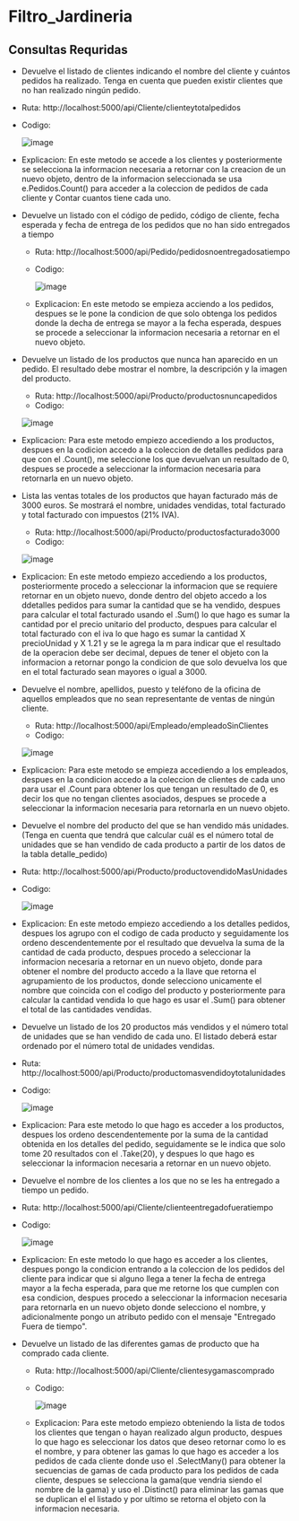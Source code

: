 # Filtro_Jardineria

## Consultas Requridas
*  Devuelve el listado de clientes indicando el nombre del cliente y cuántos 
  pedidos ha realizado. Tenga en cuenta que pueden existir clientes que no 
  han realizado ningún pedido.
  * Ruta: http://localhost:5000/api/Cliente/clienteytotalpedidos
  * Codigo:
    
    ![image](https://github.com/OSCARJMG23/Filtro_Jardineria/assets/133609079/ebe971fd-77d4-4abf-a4bc-27205818c8e4)
    
  * Explicacion: En este metodo se accede a los clientes y posteriormente se selecciona la informacion necesaria a retornar con la creacion de un nuevo objeto,
    dentro de la informacion seleccionada se usa e.Pedidos.Count() para acceder a la coleccion de pedidos de cada cliente y Contar cuantos tiene cada uno.

*  Devuelve un listado con el código de pedido, código de cliente, fecha 
    esperada y fecha de entrega de los pedidos que no han sido entregados a 
    tiempo
   * Ruta: http://localhost:5000/api/Pedido/pedidosnoentregadosatiempo
   * Codigo:
     
     ![image](https://github.com/OSCARJMG23/Filtro_Jardineria/assets/133609079/8432b93d-3a17-40dd-b32d-008e3ff2792c)
 

   * Explicacion: En este metodo se empieza acciendo a los pedidos, despues se le pone la condicion de que solo obtenga los pedidos donde la decha de entrega se mayor a la fecha esperada,
     despues se procede a seleccionar la informacion necesaria a retornar en el nuevo objeto.


  *   Devuelve un listado de los productos que nunca han aparecido en un 
      pedido. El resultado debe mostrar el nombre, la descripción y la imagen del 
      producto.
      * Ruta: http://localhost:5000/api/Producto/productosnuncapedidos
      * Codigo:
        
       ![image](https://github.com/OSCARJMG23/Filtro_Jardineria/assets/133609079/b3b23ecd-9876-4eff-9cf1-0a03e40da03e)


   * Explicacion: Para este metodo empiezo accediendo a los productos, despues en la codicion accedo a la coleccion de detalles pedidos para que con el .Count(), me seleccione los que
     devuelvan un resultado de 0, despues se procede a seleccionar la informacion necesaria para retornarla en un nuevo objeto.

  * Lista las ventas totales de los productos que hayan facturado más de 3000 
    euros. Se mostrará el nombre, unidades vendidas, total facturado y total 
    facturado con impuestos (21% IVA).
    * Ruta: http://localhost:5000/api/Producto/productosfacturado3000
    * Codigo:
      
     ![image](https://github.com/OSCARJMG23/Filtro_Jardineria/assets/133609079/dc72ea7a-32f8-4c7a-8a45-f83444fd60ee)


   * Explicacion: En este metodo empiezo accediendo a los productos, posteriormente procedo a seleccionar la informacion que se requiere retornar en un objeto nuevo,
     donde dentro del objeto accedo a los ddetalles pedidos para sumar la cantidad que se ha vendido, despues para calcular el total facturado usando el .Sum() lo que hago es
     sumar la cantidad por el precio unitario del producto, despues para calcular el total facturado con el iva lo que hago es sumar la cantidad X precioUnidad y X 1.21 y se le agrega la m
     para indicar que el resultado de la operacion debe ser decimal, depues de tener el objeto con la informacion a retornar pongo la condicion de que solo devuelva los que en el total facturado
     sean mayores o igual a 3000.

  * Devuelve el nombre, apellidos, puesto y teléfono de la oficina de aquellos empleados que no sean representante de ventas de ningún cliente.
    * Ruta: http://localhost:5000/api/Empleado/empleadoSinClientes
     * Codigo:
       
     ![image](https://github.com/OSCARJMG23/Filtro_Jardineria/assets/133609079/30e842a6-8fa4-4c18-9e57-b0364a768e43)

   * Explicacion: Para este metodo se empieza accediendo a los empleados, despues en la condicion accedo a la coleccion de clientes de cada uno para usar el .Count para obtener los que
     tengan un resultado de 0, es decir los que no tengan clientes asociados, despues se procede a seleccionar la informacion necesaria para retornarla en un nuevo objeto.
  
  * Devuelve el nombre del producto del que se han vendido más unidades. (Tenga en cuenta que tendrá que calcular cuál es el número total de unidades que se han vendido de cada producto a partir de los datos de la tabla detalle_pedido)
   * Ruta: http://localhost:5000/api/Producto/productovendidoMasUnidades
   * Codigo:
     
     ![image](https://github.com/OSCARJMG23/Filtro_Jardineria/assets/133609079/193f18a3-74b3-4493-b99d-74f3de24c9d6)


   * Explicacion: En este metodo empiezo accediendo a los detalles pedidos, despues los agrupo con el codigo de cada producto y seguidamente los ordeno descendentemente por el resultado que devuelva la suma
     de la cantidad de cada producto, despues procedo a seleccionar la informacion necesaria a retornar en un nuevo objeto, donde para obtener el nombre del producto accedo a la llave que retorna el agrupamiento de los productos,
     donde selecciono unicamente el nombre que coincida con el codigo del producto y posteriormente para calcular la cantidad vendida lo que hago es usar el .Sum() para obtener el total de las cantidades vendidas.
    
  * Devuelve un listado de los 20 productos más vendidos y el número total de unidades que se han vendido de cada uno. El listado deberá estar ordenado por el número total de unidades vendidas.
   * Ruta: http://localhost:5000/api/Producto/productomasvendidoytotalunidades
   * Codigo:
     
     ![image](https://github.com/OSCARJMG23/Filtro_Jardineria/assets/133609079/03262310-61e3-4d2a-9326-ba1e96c3a010)


   * Explicacion: Para este metodo lo que hago es acceder a los productos, despues los ordeno descendentemente por la suma de la cantidad obtenida en los detalles del pedido, seguidamente se le
     indica que solo tome 20 resultados con el .Take(20), y despues lo que hago es seleccionar la informacion necesaria a retornar en un nuevo objeto.
     
  *  Devuelve el nombre de los clientes a los que no se les ha entregado a 
    tiempo un pedido.

   * Ruta: http://localhost:5000/api/Cliente/clienteentregadofueratiempo 
   * Codigo:
     
     ![image](https://github.com/OSCARJMG23/Filtro_Jardineria/assets/133609079/e39a7a11-f390-4b0e-9830-43504822ad16)


   * Explicacion: En este metodo lo que hago es acceder a los clientes, despues pongo la condicion entrando a la coleccion de los pedidos del cliente para indicar que si alguno llega a tener la fecha de entrega mayor a la
     fecha esperada, para que me retorne los que cumplen con esa condicion, despues procedo a seleccionar la informacion necesaria para retornarla en un nuevo objeto donde selecciono el nombre, y adicionalmente pongo un
     atributo pedido con el mensaje "Entregado Fuera de tiempo".

* Devuelve un listado de las diferentes gamas de producto que ha comprado cada cliente.

   * Ruta: http://localhost:5000/api/Cliente/clientesygamascomprado
   * Codigo:
     
     ![image](https://github.com/OSCARJMG23/Filtro_Jardineria/assets/133609079/9bccc2f7-327d-4e47-a5db-bcb0206a444f)


   * Explicacion: Para este metodo empiezo obteniendo la lista de todos los clientes que tengan o hayan realizado algun producto, despues lo que hago es seleccionar los datos que deseo retornar
     como lo es el nombre, y para obtener las gamas lo que hago es acceder a los pedidos de cada cliente donde uso el .SelectMany() para obtener la secuencias de gamas de cada producto para los pedidos de cada cliente,
     despues se selecciona la gama(que vendria siendo el nombre de la gama) y uso el .Distinct() para eliminar las gamas que se duplican el el listado y por ultimo se retorna el objeto con la informacion necesaria.
